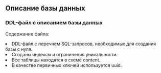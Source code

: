 <h2>Описание базы данных</h2>

<h3>DDL-файл с описанием базы данных</h3>

<p>Содержание файла:<p>
      
</ol>
<li>DDL-файл с перечнем SQL-запросов, необходимых для создания базы с нуля.</li>
<li>Созданы индексы и ограничения уникальности.</li>
<li>Все таблицы находятся в схеме content.</li>
<li>В качестве первичных ключей используется uuid.</li>
</ol>
